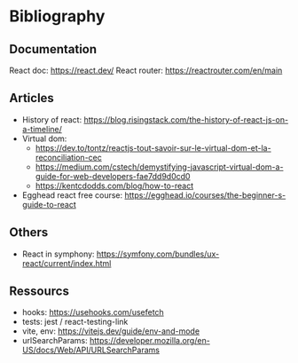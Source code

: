 # Bibliography


## Documentation

React doc: https://react.dev/
React router: https://reactrouter.com/en/main

## Articles

- History of react: https://blog.risingstack.com/the-history-of-react-js-on-a-timeline/
- Virtual dom:
  - https://dev.to/tontz/reactjs-tout-savoir-sur-le-virtual-dom-et-la-reconciliation-cec
  - https://medium.com/cstech/demystifying-javascript-virtual-dom-a-guide-for-web-developers-fae7dd9d0cd0
  - https://kentcdodds.com/blog/how-to-react
- Egghead react free course: https://egghead.io/courses/the-beginner-s-guide-to-react

## Others

- React in symphony: https://symfony.com/bundles/ux-react/current/index.html




## Ressourcs

- hooks: https://usehooks.com/usefetch
- tests: jest / react-testing-link
- vite, env: https://vitejs.dev/guide/env-and-mode
- urlSearchParams: https://developer.mozilla.org/en-US/docs/Web/API/URLSearchParams